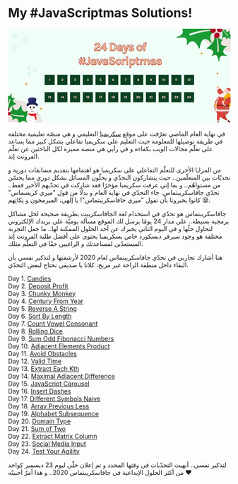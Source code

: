 # My #JavaScriptmas Solutions!

![#JavaScriptmas Cover](cover.webp)  

في نهاية العام الماضي تعرّفت على موقع [سكريمبا](https://scrimba.com) التعليمي و هي منصّة تعليمية مختلفة في طريقة توصيلها للمعلومة حيث التعليم على سكريمبا تفاعلي بشكل كبير مما يساعد على تعلّم مجالات الويب بكفاءة و في رأيي هي منصة مميزة لكل الباحثين عن تعلّم الفرونت إند.

من المزايا الأخرى للتعلّم التفاعلي على سكريمبا هو اهتمامها بتقديم مسابقات دورية و تحديّات بين المتعلّمين.. حيث يتشاركون التحدّي و يحلّون المسائل بشكل دوري مما يحسّن من مستواهُم..
و بما إني عرفت سكريمبا مؤخرًا فقد شاركت في تحدّيهم الأخير فقط.. تحدّي جافاسكريبتماس. جاء التحدّي في نهاية العام و بدلًا من قول "ميري كريسماس" كانوا يخبرونا بأن نقول "ميري جافاسكريبتماس"! يا إلهي، المبرمجون و نِكاتِهم 😪.

جافاسكريبتماس هو تحدّي في استخدام لغة الجافاسكريبت بطريقة صحيحة لحل مشاكل برمجية بسيطة.. على مدار 24 يومًا يرسل لك الموقع مسألة يوميّة على بريدك الإلكتروني لتحاول حلّها و في اليوم التاني يخبرك عن أحد الحلول الممكنة لها.. ما جعل التجربة مختلفة هو وجود سيرفر ديسكورد خاص بسكريمبا يحتوى على أفضل طلبة الفرونت إند المستعدّين لمساعدتك و الراغبين حقًا في التعلّم مثلك.

هنا أشارك تجاربي في تحدّي جافاسكريبتماس لعام 2020 لأرشفتها و لتذكير نفسي بأن البقاء داخل منطقة الراحة غير مريح، كلانا يا صديقي نحتاج لبعض التحدّي.

Day 1. [Candies](day1-candies)    
Day 2. [Deposit Profit](day2-depositProfit)  
Day 3. [Chunky Monkey](day3-chunkyMonkey)  
Day 4. [Century From Year](day4-centuryFromYear)  
Day 5. [Reverse A String](day5-reverseAString)  
Day 6. [Sort By Length](day6-sortByLength)  
Day 7. [Count Vowel Consonant](day7-countVowelConsonant)  
Day 8. [Rolling Dice](day8-rollingDice)  
Day 9. [Sum Odd Fibonacci Numbers](day9-sumOddFibonacciNumbers)  
Day 10. [Adjacent Elements Product](day10-adjacentElementsProduct)  
Day 11. [Avoid Obstacles](day11-avoidObstacles)  
Day 12. [Valid Time](day12-validTime)  
Day 13. [Extract Each Kth](day13-extractEachKth)  
Day 14. [Maximal Adjacent Difference](day14-arrayMaximalAdjacentDifference)  
Day 15. [JavaScript Carousel](day15-javaScriptCarousel)  
Day 16. [Insert Dashes](day16-insertDashes)  
Day 17. [Different Symbols Naive](day17-differentSymbolsNaive)  
Day 18. [Array Previous Less](day18-arrayPreviousLess)  
Day 19. [Alphabet Subsequence](day19-alphabetSubsequence)  
Day 20. [Domain Type](day20-domainType)  
Day 21. [Sum of Two](day21-sumOfTwo)  
Day 22. [Extract Matrix Column](day22-extractMatrixColumn)  
Day 23. [Social Media Input](day23-socialMediaInput)  
Day 24. [Test Your Agility](day24-testYourAgility)  

لتذكير نفسي.. أنهيت التحدّيات في وقتها المحدد و تم إعلان حلّى ليوم 23 ديسمبر كواحد من أكثر الحلول الإبداعية في جافاسكريبتماس 2020.. و هذا أمرٌ أحببتُه ❤